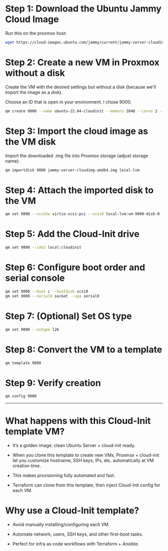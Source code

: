 # Step 1: Download the Ubuntu Jammy Cloud Image

Run this on the proxmox host:

```bash
wget https://cloud-images.ubuntu.com/jammy/current/jammy-server-cloudimg-amd64.img
```

# Step 2: Create a new VM in Proxmox without a disk

Create the VM with the desired settings but without a disk (because we'll import the image as a disk).

Choose an ID that is open in your environment. I chose 9000.

```bash
qm create 9000 --name ubuntu-22.04-cloudinit --memory 2048 --cores 2 --net0 virtio,bridge=vmbr0
```

# Step 3: Import the cloud image as the VM disk

Import the downloaded .img file into Proxmox storage (adjust storage name):

```bash
qm importdisk 9000 jammy-server-cloudimg-amd64.img local-lvm
```

# Step 4: Attach the imported disk to the VM

```bash
qm set 9000 --scsihw virtio-scsi-pci --scsi0 local-lvm:vm-9000-disk-0
```

# Step 5: Add the Cloud-Init drive

```bash
qm set 9000 --ide2 local:cloudinit
```

# Step 6: Configure boot order and serial console

```bash
qm set 9000 --boot c --bootdisk scsi0
qm set 9000 --serial0 socket --vga serial0
```

# Step 7: (Optional) Set OS type

```bash
qm set 9000 --ostype l26
```

# Step 8: Convert the VM to a template

```bash
qm template 9000
```

# Step 9: Verify creation

```bash
qm config 9000
```
---

# What happens with this Cloud-Init template VM?
- It’s a golden image: clean Ubuntu Server + cloud-init ready.

- When you clone this template to create new VMs, Proxmox + cloud-init let you customize hostname, SSH keys, IPs, etc. automatically at VM creation time.

- This makes provisioning fully automated and fast.

- Terraform can clone from this template, then inject Cloud-Init config for each VM.

# Why use a Cloud-Init template?
- Avoid manually installing/configuring each VM.

- Automate network, users, SSH keys, and other first-boot tasks.

- Perfect for infra as code workflows with Terraform + Ansible.